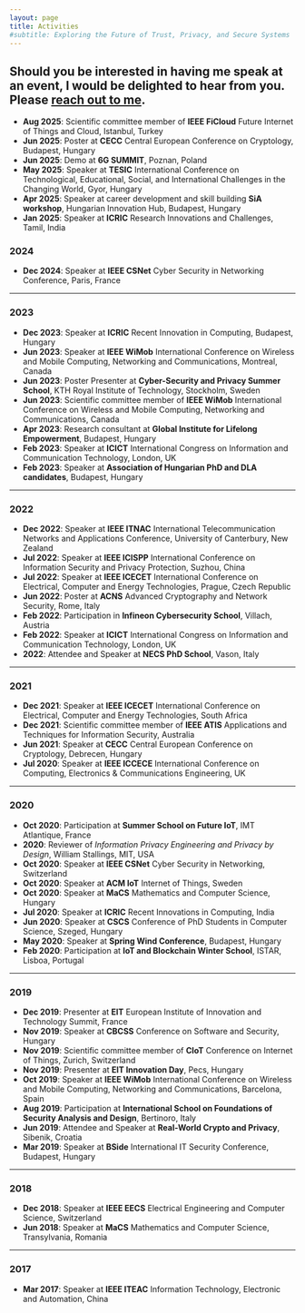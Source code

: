 ```yaml
---
layout: page
title: Activities
#subtitle: Exploring the Future of Trust, Privacy, and Secure Systems
---
```

Should you be interested in having me speak at an event, I would be delighted to hear from you. Please [reach out to me](/contact.md).
---
- **Aug 2025**: Scientific committee member of **IEEE FiCloud** Future Internet of Things and Cloud, Istanbul, Turkey
- **Jun 2025**: Poster at **CECC** Central European Conference on Cryptology, Budapest, Hungary
- **Jun 2025**: Demo at **6G SUMMIT**, Poznan, Poland
- **May 2025**: Speaker at **TESIC** International Conference on Technological, Educational, Social, and International Challenges in the Changing World, Gyor, Hungary
- **Apr 2025**: Speaker at career development and skill building **SiA workshop**, Hungarian Innovation Hub, Budapest, Hungary
- **Jan 2025**: Speaker at **ICRIC** Research Innovations and Challenges, Tamil, India

### **2024**
- **Dec 2024**: Speaker at **IEEE CSNet** Cyber Security in Networking Conference, Paris, France

---

### **2023**
- **Dec 2023**: Speaker at **ICRIC** Recent Innovation in Computing, Budapest, Hungary  
- **Jun 2023**: Speaker at **IEEE WiMob** International Conference on Wireless and Mobile Computing, Networking and Communications, Montreal, Canada  
- **Jun 2023**: Poster Presenter at **Cyber-Security and Privacy Summer School**, KTH Royal Institute of Technology, Stockholm, Sweden  
- **Jun 2023**: Scientific committee member of **IEEE WiMob** International Conference on Wireless and Mobile Computing, Networking and Communications, Canada  
- **Apr 2023**: Research consultant at **Global Institute for Lifelong Empowerment**, Budapest, Hungary  
- **Feb 2023**: Speaker at **ICICT** International Congress on Information and Communication Technology, London, UK  
- **Feb 2023**: Speaker at **Association of Hungarian PhD and DLA candidates**, Budapest, Hungary

---

### **2022**
- **Dec 2022**: Speaker at **IEEE ITNAC** International Telecommunication Networks and Applications Conference, University of Canterbury, New Zealand  
- **Jul 2022**: Speaker at **IEEE ICISPP** International Conference on Information Security and Privacy Protection, Suzhou, China  
- **Jul 2022**: Speaker at **IEEE ICECET** International Conference on Electrical, Computer and Energy Technologies, Prague, Czech Republic  
- **Jun 2022**: Poster at **ACNS** Advanced Cryptography and Network Security, Rome, Italy  
- **Feb 2022**: Participation in **Infineon Cybersecurity School**, Villach, Austria  
- **Feb 2022**: Speaker at **ICICT** International Congress on Information and Communication Technology, London, UK  
- **2022**: Attendee and Speaker at **NECS PhD School**, Vason, Italy

---

### **2021**
- **Dec 2021**: Speaker at **IEEE ICECET** International Conference on Electrical, Computer and Energy Technologies, South Africa  
- **Dec 2021**: Scientific committee member of **IEEE ATIS** Applications and Techniques for Information Security, Australia  
- **Jun 2021**: Speaker at **CECC** Central European Conference on Cryptology, Debrecen, Hungary  
- **Jul 2020**: Speaker at **IEEE ICCECE** International Conference on Computing, Electronics & Communications Engineering, UK

---

### **2020**
- **Oct 2020**: Participation at **Summer School on Future IoT**, IMT Atlantique, France  
- **2020**: Reviewer of *Information Privacy Engineering and Privacy by Design*, William Stallings, MIT, USA  
- **Oct 2020**: Speaker at **IEEE CSNet** Cyber Security in Networking, Switzerland  
- **Oct 2020**: Speaker at **ACM IoT** Internet of Things, Sweden  
- **Oct 2020**: Speaker at **MaCS** Mathematics and Computer Science, Hungary  
- **Jul 2020**: Speaker at **ICRIC** Recent Innovations in Computing, India  
- **Jun 2020**: Speaker at **CSCS** Conference of PhD Students in Computer Science, Szeged, Hungary  
- **May 2020**: Speaker at **Spring Wind Conference**, Budapest, Hungary  
- **Feb 2020**: Participation at **IoT and Blockchain Winter School**, ISTAR, Lisboa, Portugal

---

### **2019**
- **Dec 2019**: Presenter at **EIT** European Institute of Innovation and Technology Summit, France  
- **Nov 2019**: Speaker at **CBCSS** Conference on Software and Security, Hungary  
- **Nov 2019**: Scientific committee member of **CIoT** Conference on Internet of Things, Zurich, Switzerland  
- **Nov 2019**: Presenter at **EIT Innovation Day**, Pecs, Hungary  
- **Oct 2019**: Speaker at **IEEE WiMob** International Conference on Wireless and Mobile Computing, Networking and Communications, Barcelona, Spain  
- **Aug 2019**: Participation at **International School on Foundations of Security Analysis and Design**, Bertinoro, Italy  
- **Jun 2019**: Attendee and Speaker at **Real-World Crypto and Privacy**, Sibenik, Croatia  
- **Mar 2019**: Speaker at **BSide** International IT Security Conference, Budapest, Hungary

---

### **2018**
- **Dec 2018**: Speaker at **IEEE EECS** Electrical Engineering and Computer Science, Switzerland  
- **Jun 2018**: Speaker at **MaCS** Mathematics and Computer Science, Transylvania, Romania

---

### **2017**
- **Mar 2017**: Speaker at **IEEE ITEAC** Information Technology, Electronic and Automation, China
